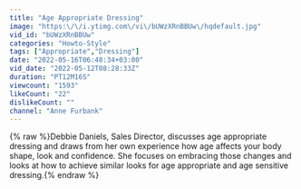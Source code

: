 ```yaml
---
title: "Age Appropriate Dressing"
image: "https:\/\/i.ytimg.com\/vi\/bUWzXRnBBUw\/hqdefault.jpg"
vid_id: "bUWzXRnBBUw"
categories: "Howto-Style"
tags: ["Appropriate","Dressing"]
date: "2022-05-16T06:48:34+03:00"
vid_date: "2022-05-12T08:28:33Z"
duration: "PT12M16S"
viewcount: "1593"
likeCount: "22"
dislikeCount: ""
channel: "Anne Furbank"
---
```

{% raw %}Debbie Daniels, Sales Director, discusses age appropriate dressing and draws from her own experience how age affects your body shape, look and confidence. She focuses on embracing those changes and looks at how to achieve similar looks for age appropriate and age sensitive dressing.{% endraw %}

